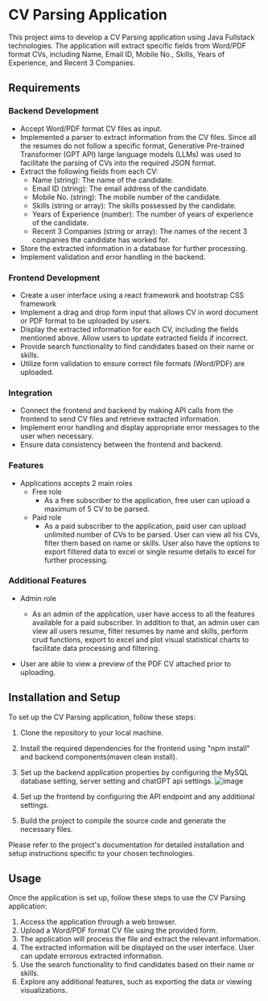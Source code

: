 # CV Parsing Application

This project aims to develop a CV Parsing application using Java Fullstack technologies. The application will extract specific fields from Word/PDF format CVs, including Name, Email ID, Mobile No., Skills, Years of Experience, and Recent 3 Companies.

## Requirements

### Backend Development

- Accept Word/PDF format CV files as input.
- Implemented a parser to extract information from the CV files. Since all the resumes do not follow a specific format, Generative Pre-trained Transformer (GPT API) large language models (LLMs) was used to facilitate the parsing of CVs into the required JSON format.
- Extract the following fields from each CV:
  - Name (string): The name of the candidate.
  - Email ID (string): The email address of the candidate.
  - Mobile No. (string): The mobile number of the candidate.
  - Skills (string or array): The skills possessed by the candidate.
  - Years of Experience (number): The number of years of experience of the candidate.
  - Recent 3 Companies (string or array): The names of the recent 3 companies the candidate has worked for.
- Store the extracted information in a database for further processing.
- Implement validation and error handling in the backend.

### Frontend Development

- Create a user interface using a react framework and bootstrap CSS framework
- Implement a drag and drop form input that allows CV in word document or PDF format to be uploaded by users.
- Display the extracted information for each CV, including the fields mentioned above. Allow users to update extracted fields if incorrect.
- Provide search functionality to find candidates based on their name or skills.
- Utilize form validation to ensure correct file formats (Word/PDF) are uploaded.

### Integration

- Connect the frontend and backend by making API calls from the frontend to send CV files and retrieve extracted information.
- Implement error handling and display appropriate error messages to the user when necessary.
- Ensure data consistency between the frontend and backend.

### Features
- Applications accepts 2 main roles
  - Free role
    - As a free subscriber to the application, free user can upload a maximum of 5 CV to be parsed.
  - Paid role
    - As a paid subscriber to the application, paid user can upload unlimited number of CVs to be parsed. User can view all his CVs, filter them based on name or skills. User also have the options to export filtered data to excel or single resume details to excel for further processing.

### Additional Features 
- Admin role
  - As an admin of the application, user have access to all the features available for a paid subscriber. In addition to that, an admin user can view all users resume, filter resumes by name and skills, perform crud functions, export to excel and plot visual statistical charts to facilitate data processing and filtering.
 
- User are able to view a preview of the PDF CV attached prior to uploading.

## Installation and Setup

To set up the CV Parsing application, follow these steps:

1. Clone the repository to your local machine.
2. Install the required dependencies for the frontend using "npm install" and backend components(maven clean install).
3. Set up the backend application properties by configuring the MySQL database setting, server setting and chatGPT api settings.
![image](https://github.com/Kohhx/cvparser-java-fullstack/assets/108639973/fa047644-b7ab-4ea6-9e11-219ccd89b163)

5. Set up the frontend by configuring the API endpoint and any additional settings.
6. Build the project to compile the source code and generate the necessary files.

Please refer to the project's documentation for detailed installation and setup instructions specific to your chosen technologies.

## Usage

Once the application is set up, follow these steps to use the CV Parsing application:

1. Access the application through a web browser.
2. Upload a Word/PDF format CV file using the provided form.
3. The application will process the file and extract the relevant information.
4. The extracted information will be displayed on the user interface. User can update errorous extracted information.
5. Use the search functionality to find candidates based on their name or skills.
6. Explore any additional features, such as exporting the data or viewing visualizations.
